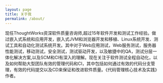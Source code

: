 ```yaml
---
layout: page
title: 关于我
permalink: /about/
---
```


现任ThoughtWorks资深软件质量咨询师,超过15年软件开发和测试工作经验。做过嵌入式系统和应用开发，嵌入式JVM和浏览器开发和移植、Linux系统开发、测试工具和自动化测试系统开发。其中对于Web应用测试，Web服务测试，服务器性能测试，移动测试，安全测试，测试驱动开发，以及敏捷中的QA，测试分层一体化解决方案,以及SCM和CI有深入的理解。现在关注于软件测试全程自动化，以及如何帮助大型团队有效的管理代码和CI，其中包括如何通过有效的代码分支管理，有效的代码提交以及CD来保证和改进软件质量。《代码管理核心技术及实践》作者。
